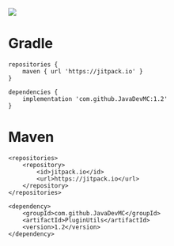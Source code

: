 [![](https://jitpack.io/v/JavaDevMC/PluginUtils.svg)](https://jitpack.io/#JavaDevMC/PluginUtils)

# Gradle
```
repositories {
	maven { url 'https://jitpack.io' }
}
    
dependencies {
	implementation 'com.github.JavaDevMC:1.2'
}
```


  
# Maven
  
```
<repositories>
	<repository>
		<id>jitpack.io</id>
		<url>https://jitpack.io</url>
	</repository>
</repositories>
  
<dependency>
	<groupId>com.github.JavaDevMC</groupId>
	<artifactId>PluginUtils</artifactId>
	<version>1.2</version>
</dependency>
```



